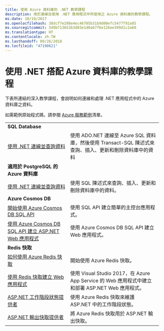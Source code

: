 ```yaml
---
title: 使用 Azure 資料庫的 .NET 教學課程
description: 用於連線及使用 .NET 應用程式中所使用之 Azure 資料庫的教學課程。
ms.date: 10/19/2017
ms.openlocfilehash: 38dcf7e288e4ec46705b31b9d00efc5477f92a85
ms.sourcegitcommit: 5d9b713653b3d03e1d0a67f6e126ee399d1c2a60
ms.translationtype: HT
ms.contentlocale: zh-TW
ms.lasthandoff: 09/26/2018
ms.locfileid: "47190621"
---
```

# <a name="tutorials-for-using-net-with-azure-databases"></a>使用 .NET 搭配 Azure 資料庫的教學課程

下表所連結的深入教學課程，會說明如何連線和處理 .NET 應用程式中的 Azure 資料庫之資料。

如需範例原始程式碼，請參閱 [Azure 服務範例](https://azure.microsoft.com/resources/samples/?platform=dotnet)清單。

| | |
|---|---|
| **SQL Database** ||
| [使用 .NET 連線並查詢資料][1] | 使用 ADO.NET 連線至 Azure SQL 資料庫，然後使用 Transact-SQL 陳述式來查詢、插入、更新和刪除資料庫中的資料 | 
| **適用於 PostgreSQL 的 Azure 資料庫** ||
| [使用 .NET 連線並查詢資料][2] | 使用 SQL 陳述式來查詢、插入、更新和刪除資料庫中的資料。 | 
| **Azure Cosmos DB** ||
| [開始使用 Azure Cosmos DB SQL API][4] | 使用 SQL API 建立簡單的主控台應用程式。 | 
| [使用 Azure Cosmos DB SQL API 建立 ASP.NET Web 應用程式][3] | 使用 Azure Cosmos DB SQL API 建立 Web 應用程式。 | 
| **Redis 快取** | |
| [如何使用 Azure Redis 快取][6] | 開始使用 Azure Redis 快取。 |
| [使用 Redis 快取建立 Web 應用程式][5] | 使用 Visual Studio 2017，在 Azure App Service 的 Web 應用程式中建立和部署 ASP.NET Web 應用程式。  | 
| [ASP.NET 工作階段狀態提供者][7] | 使用 Azure Redis 快取來維護 ASP.NET 中的工作階段狀態。  | 
| [ASP.NET 輸出快取提供者][8] | 將 Azure Redis 快取用於 ASP.NET 輸出快取。  | 
 

[1]: /azure/sql-database/sql-database-connect-query-dotnet
[2]: /azure/postgresql/connect-csharp
[3]: /azure/cosmos-db/sql-api-dotnet-application
[4]: /azure/cosmos-db/sql-api-get-started
[5]: /azure/redis-cache/cache-web-app-howto
[6]: /azure/redis-cache/cache-dotnet-how-to-use-azure-redis-cache
[7]: /azure/redis-cache/cache-aspnet-session-state-provider
[8]: /azure/redis-cache/cache-aspnet-output-cache-provider
